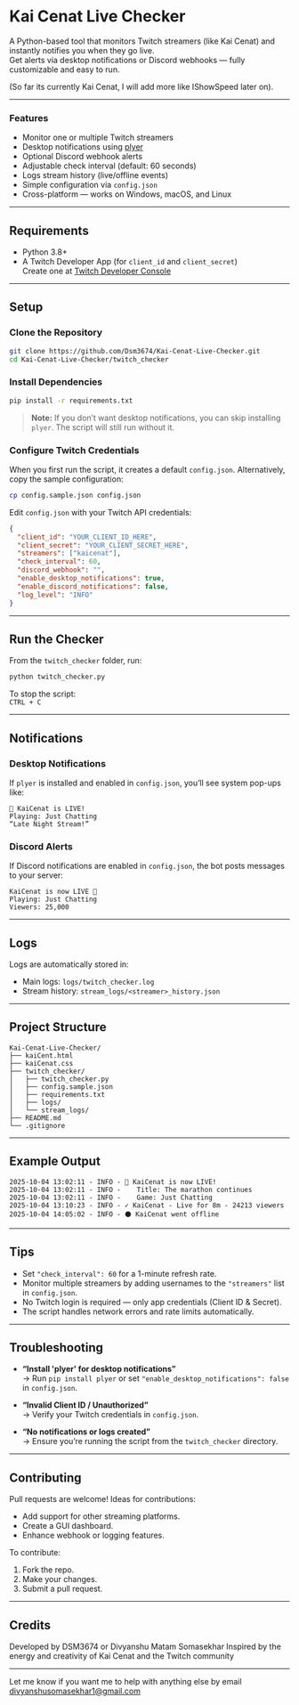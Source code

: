 


# Kai Cenat Live Checker

A Python-based tool that monitors Twitch streamers (like Kai Cenat) and instantly notifies you when they go live.  
Get alerts via desktop notifications or Discord webhooks — fully customizable and easy to run.

(So far its currently Kai Cenat, I will add more like IShowSpeed later on).

---

### Features

- Monitor one or multiple Twitch streamers  
- Desktop notifications using [plyer](https://plyer.readthedocs.io/en/latest/)  
- Optional Discord webhook alerts  
- Adjustable check interval (default: 60 seconds)  
- Logs stream history (live/offline events)  
- Simple configuration via `config.json`  
- Cross-platform — works on Windows, macOS, and Linux

---

## Requirements

- Python 3.8+
- A Twitch Developer App (for `client_id` and `client_secret`)  
  Create one at [Twitch Developer Console](https://dev.twitch.tv/console)

---

## Setup

### Clone the Repository

```bash
git clone https://github.com/Dsm3674/Kai-Cenat-Live-Checker.git
cd Kai-Cenat-Live-Checker/twitch_checker
```

### Install Dependencies

```bash
pip install -r requirements.txt
```

> **Note:** If you don’t want desktop notifications, you can skip installing `plyer`. The script will still run without it.

### Configure Twitch Credentials

When you first run the script, it creates a default `config.json`. Alternatively, copy the sample configuration:

```bash
cp config.sample.json config.json
```

Edit `config.json` with your Twitch API credentials:

```json
{
  "client_id": "YOUR_CLIENT_ID_HERE",
  "client_secret": "YOUR_CLIENT_SECRET_HERE",
  "streamers": ["kaicenat"],
  "check_interval": 60,
  "discord_webhook": "",
  "enable_desktop_notifications": true,
  "enable_discord_notifications": false,
  "log_level": "INFO"
}
```

---

## Run the Checker

From the `twitch_checker` folder, run:

```bash
python twitch_checker.py
```

To stop the script:  
`CTRL + C`

---

## Notifications

### Desktop Notifications

If `plyer` is installed and enabled in `config.json`, you’ll see system pop-ups like:

```
🔴 KaiCenat is LIVE!
Playing: Just Chatting
“Late Night Stream!”
```

### Discord Alerts

If Discord notifications are enabled in `config.json`, the bot posts messages to your server:

```
KaiCenat is now LIVE 🔴
Playing: Just Chatting
Viewers: 25,000
```

---

## Logs

Logs are automatically stored in:

- Main logs: `logs/twitch_checker.log`
- Stream history: `stream_logs/<streamer>_history.json`

---

## Project Structure

```
Kai-Cenat-Live-Checker/
├── kaiCent.html
├── kaiCenat.css
├── twitch_checker/
│   ├── twitch_checker.py
│   ├── config.sample.json
│   ├── requirements.txt
│   ├── logs/
│   └── stream_logs/
├── README.md
└── .gitignore
```

---

## Example Output

```
2025-10-04 13:02:11 - INFO - 🔴 KaiCenat is now LIVE!
2025-10-04 13:02:11 - INFO -    Title: The marathon continues
2025-10-04 13:02:11 - INFO -    Game: Just Chatting
2025-10-04 13:10:23 - INFO - ✓ KaiCenat - Live for 8m - 24213 viewers
2025-10-04 14:05:02 - INFO - ⚫ KaiCenat went offline
```

---

## Tips

- Set `"check_interval": 60` for a 1-minute refresh rate.  
- Monitor multiple streamers by adding usernames to the `"streamers"` list in `config.json`.  
- No Twitch login is required — only app credentials (Client ID & Secret).  
- The script handles network errors and rate limits automatically.

---

## Troubleshooting

- **“Install 'plyer' for desktop notifications”**  
  → Run `pip install plyer` or set `"enable_desktop_notifications": false` in `config.json`.

- **“Invalid Client ID / Unauthorized”**  
  → Verify your Twitch credentials in `config.json`.

- **“No notifications or logs created”**  
  → Ensure you’re running the script from the `twitch_checker` directory.

---

## Contributing

Pull requests are welcome! Ideas for contributions:

- Add support for other streaming platforms.  
- Create a GUI dashboard.  
- Enhance webhook or logging features.

To contribute:

1. Fork the repo.  
2. Make your changes.  
3. Submit a pull request.

---

## Credits

Developed by DSM3674 or Divyanshu Matam Somasekhar 
Inspired by the energy and creativity of Kai Cenat and the Twitch community

---

Let me know if you want me to help with anything else by email divyanshusomasekhar1@gmail.com
